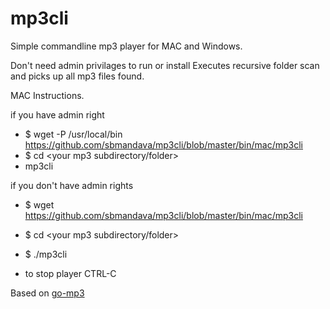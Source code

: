 # mp3cli

Simple commandline mp3 player for MAC and Windows.

Don't need admin privilages to run or install
Executes recursive folder scan and picks up all mp3 files found.

MAC Instructions.

if you have admin right
* $ wget -P /usr/local/bin https://github.com/sbmandava/mp3cli/blob/master/bin/mac/mp3cli
* $ cd <your mp3 subdirectory/folder>
* mp3cli

if you don't have admin rights
* $ wget https://github.com/sbmandava/mp3cli/blob/master/bin/mac/mp3cli
* $ cd <your mp3 subdirectory/folder>
* $ ./mp3cli
 
* to stop player CTRL-C

Based on [go-mp3](https://github.com/hajimehoshi/go-mp3)
